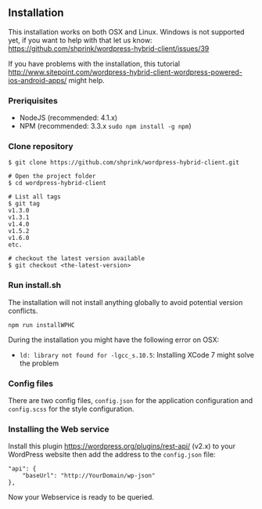 ## Installation

This installation works on both OSX and Linux. Windows is not supported yet, if you want to help with that let us know: <https://github.com/shprink/wordpress-hybrid-client/issues/39>

If you have problems with the installation, this tutorial <http://www.sitepoint.com/wordpress-hybrid-client-wordpress-powered-ios-android-apps/> might help.

### Preriquisites

* NodeJS (recommended: 4.1.x)
* NPM (recommended: 3.3.x `sudo npm install -g npm`)

### Clone repository

```
$ git clone https://github.com/shprink/wordpress-hybrid-client.git

# Open the project folder
$ cd wordpress-hybrid-client

# List all tags
$ git tag
v1.3.0
v1.3.1
v1.4.0
v1.5.2
v1.6.0
etc.

# checkout the latest version available
$ git checkout <the-latest-version>
```

### Run install.sh

The installation will not install anything globally to avoid potential version conflicts.

```
npm run installWPHC
```

During the installation you might have the following error on OSX:

* `ld: library not found for -lgcc_s.10.5`: Installing XCode 7 might solve the problem

### Config files

There are two config files, ```config.json``` for the application configuration and ```config.scss``` for the style configuration.

### Installing the Web service

Install this plugin <https://wordpress.org/plugins/rest-api/> (v2.x) to your WordPress website then add the address to the ```config.json``` file:

```
"api": {
    "baseUrl": "http://YourDomain/wp-json"
},
```

Now your Webservice is ready to be queried.
